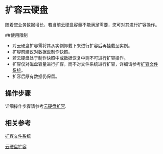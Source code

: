 # 扩容云硬盘

随着您业务数据增长，若当前云硬盘容量不能满足需要，您可对其进行扩容操作。

##使用限制

* 对云硬盘扩容需将其从实例卸载下来进行扩容后再挂载至实例。
* 扩容前建议对数据盘制作快照。
* 若云硬盘处于制作快照中或数据恢复中则不可进行扩容操作。
* 扩容仅对磁盘容量进行扩容，而不对文件系统进行扩容，详细请参考[扩容文件系统](http://docs.jdcloud.com/cn/cloud-disk-service/cloud-disk-expansion-overview)。
* 扩容后原有数据仍保留。

## 操作步骤

详细操作步骤请参考[云硬盘扩容](http://docs.jdcloud.com/cn/cloud-disk-service/disk-expand).

## 相关参考

[扩容文件系统](http://docs.jdcloud.com/cn/cloud-disk-service/cloud-disk-expansion-overview)

[云硬盘扩容](http://docs.jdcloud.com/cn/cloud-disk-service/disk-expand)

